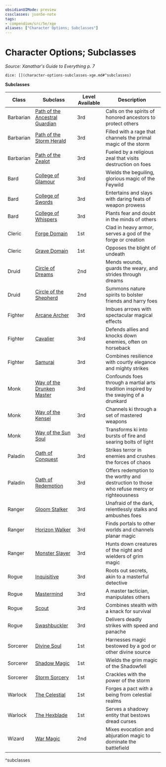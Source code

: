 ```yaml
---
obsidianUIMode: preview
cssclasses: json5e-note
tags:
- compendium/src/5e/xge
aliases: ["Character Options; Subclasses"]
---
```

# Character Options; Subclasses
*Source: Xanathar's Guide to Everything p. 7* 

`dice: [](character-options-subclasses-xge.md#^subclasses)`

**Subclasses**

| Class | Subclass | Level Available | Description |
|-------|----------|-----------------|-------------|
| Barbarian | [Path of the Ancestral Guardian](z_compendium/classes/barbarian-path-of-the-ancestral-guardian-xge.md) | 3rd | Calls on the spirits of honored ancestors to protect others |
| Barbarian | [Path of the Storm Herald](z_compendium/classes/barbarian-path-of-the-storm-herald-xge.md) | 3rd | Filled with a rage that channels the primal magic of the storm |
| Barbarian | [Path of the Zealot](z_compendium/classes/barbarian-path-of-the-zealot-xge.md) | 3rd | Fueled by a religious zeal that visits destruction on foes |
| Bard | [College of Glamour](z_compendium/classes/bard-college-of-glamour-xge.md) | 3rd | Wields the beguiling, glorious magic of the Feywild |
| Bard | [College of Swords](z_compendium/classes/bard-college-of-swords-xge.md) | 3rd | Entertains and slays with daring feats of weapon prowess |
| Bard | [College of Whispers](z_compendium/classes/bard-college-of-whispers-xge.md) | 3rd | Plants fear and doubt in the minds of others  |
| Cleric | [Forge Domain](z_compendium/classes/cleric-forge-domain-xge.md) | 1st | Clad in heavy armor, serves a god of the forge or creation |
| Cleric | [Grave Domain](z_compendium/classes/cleric-grave-domain-xge.md) | 1st | Opposes the blight of undeath |
| Druid | [Circle of Dreams](z_compendium/classes/druid-circle-of-dreams-xge.md) | 2nd | Mends wounds, guards the weary, and strides through dreams |
| Druid | [Circle of the Shepherd](z_compendium/classes/druid-circle-of-the-shepherd-xge.md) | 2nd | Summons nature spirits to bolster friends and harry foes |
| Fighter | [Arcane Archer](z_compendium/classes/fighter-arcane-archer-xge.md) | 3rd | Imbues arrows with spectacular magical effects |
| Fighter | [Cavalier](z_compendium/classes/fighter-cavalier-xge.md) | 3rd | Defends allies and knocks down enemies, often on horseback |
| Fighter | [Samurai](z_compendium/classes/fighter-samurai-xge.md) | 3rd | Combines resilience with courtly elegance and mighty strikes |
| Monk | [Way of the Drunken Master](z_compendium/classes/monk-way-of-the-drunken-master-xge.md) | 3rd | Confounds foes through a martial arts tradition inspired by the swaying of a drunkard |
| Monk | [Way of the Kensei](z_compendium/classes/monk-way-of-the-kensei-xge.md) | 3rd | Channels ki through a set of mastered weapons |
| Monk | [Way of the Sun Soul](z_compendium/classes/monk-way-of-the-sun-soul-xge.md) | 3rd | Transforms ki into bursts of fire and searing bolts of light |
| Paladin | [Oath of Conquest](z_compendium/classes/paladin-oath-of-conquest-xge.md) | 3rd | Strikes terror in enemies and crushes the forces of chaos |
| Paladin | [Oath of Redemption](z_compendium/classes/paladin-oath-of-redemption-xge.md) | 3rd | Offers redemption to the worthy and destruction to those who refuse mercy or righteousness |
| Ranger | [Gloom Stalker](z_compendium/classes/ranger-gloom-stalker-xge.md) | 3rd | Unafraid of the dark, relentlessly stalks and ambushes foes |
| Ranger | [Horizon Walker](z_compendium/classes/ranger-horizon-walker-xge.md) | 3rd | Finds portals to other worlds and channels planar magic |
| Ranger | [Monster Slayer](z_compendium/classes/ranger-monster-slayer-xge.md) | 3rd | Hunts down creatures of the night and wielders of grim magic |
| Rogue | [Inquisitive](z_compendium/classes/rogue-inquisitive-xge.md) | 3rd | Roots out secrets, akin to a masterful detective |
| Rogue | [Mastermind](z_compendium/classes/rogue-mastermind-xge.md) | 3rd | A master tactician, manipulates others |
| Rogue | [Scout](z_compendium/classes/rogue-scout-xge.md) | 3rd | Combines stealth with a knack for survival |
| Rogue | [Swashbuckler](z_compendium/classes/rogue-swashbuckler-xge.md) | 3rd | Delivers deadly strikes with speed and panache  |
| Sorcerer | [Divine Soul](z_compendium/classes/sorcerer-divine-soul-xge.md) | 1st | Harnesses magic bestowed by a god or other divine source |
| Sorcerer | [Shadow Magic](z_compendium/classes/sorcerer-shadow-magic-xge.md) | 1st | Wields the grim magic of the Shadowfell |
| Sorcerer | [Storm Sorcery](z_compendium/classes/sorcerer-storm-sorcery-xge.md) | 1st | Crackles with the power of the storm |
| Warlock | [The Celestial](z_compendium/classes/warlock-the-celestial-xge.md) | 1st | Forges a pact with a being from celestial realms |
| Warlock | [The Hexblade](z_compendium/classes/warlock-the-hexblade-xge.md) | 1st | Serves a shadowy entity that bestows dread curses |
| Wizard | [War Magic](z_compendium/classes/wizard-war-magic-xge.md) | 2nd | Mixes evocation and abjuration magic to dominate the battlefield |
^subclasses